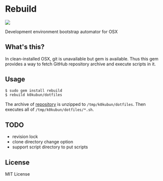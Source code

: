 # Rebuild

![](http://pic.k0kubun.com/EccWEeglRnobUo4.gif)

Development environment bootstrap automator for OSX

## What's this?

In clean-installed OSX, git is unavailable but gem is available.
Thus this gem provides a way to fetch GitHub repository archive and execute scripts in it.

## Usage

```bash
$ sudo gem install rebuild
$ rebuild k0kubun/dotfiles
```

The archive of [repository](https://github.com/k0kubun/dotfiles) is unzipped to `/tmp/k0kubun/dotfiles`.
Then executes all of `/tmp/k0kubun/dotfiles/*.sh`.

## TODO

- revision lock
- clone directory change option
- support script directory to put scripts

## License

MIT License
